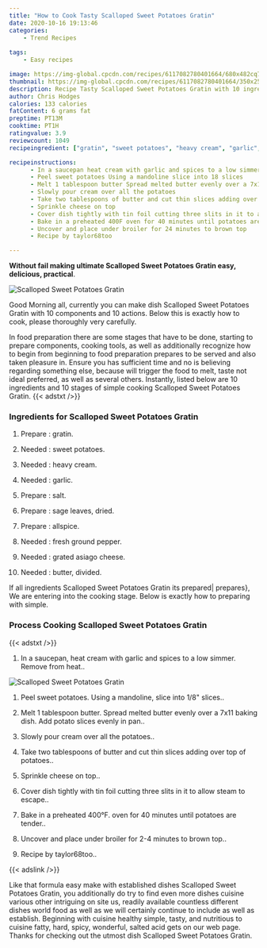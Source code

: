 ```yaml
---
title: "How to Cook Tasty Scalloped Sweet Potatoes Gratin"
date: 2020-10-16 19:13:46
categories:
    - Trend Recipes
    
tags:
    - Easy recipes

image: https://img-global.cpcdn.com/recipes/6117082780401664/680x482cq70/scalloped-sweet-potatoes-gratin-recipe-main-photo.jpg
thumbnail: https://img-global.cpcdn.com/recipes/6117082780401664/350x250cq70/scalloped-sweet-potatoes-gratin-recipe-main-photo.jpg
description: Recipe Tasty Scalloped Sweet Potatoes Gratin with 10 ingredients and 10 stages of easy cooking.
author: Chris Hodges
calories: 133 calories
fatContent: 6 grams fat
preptime: PT13M
cooktime: PT1H
ratingvalue: 3.9
reviewcount: 1049
recipeingredient: ["gratin", "sweet potatoes", "heavy cream", "garlic", "salt", "sage leaves dried", "allspice", "fresh ground pepper", "grated asiago cheese", "butter divided"]

recipeinstructions: 
      - In a saucepan heat cream with garlic and spices to a low simmer Remove from heat 
      - Peel sweet potatoes Using a mandoline slice into 18 slices 
      - Melt 1 tablespoon butter Spread melted butter evenly over a 7x11 baking dish Add potato slices evenly in pan 
      - Slowly pour cream over all the potatoes 
      - Take two tablespoons of butter and cut thin slices adding over top of potatoes 
      - Sprinkle cheese on top 
      - Cover dish tightly with tin foil cutting three slits in it to allow steam to escape 
      - Bake in a preheated 400F oven for 40 minutes until potatoes are tender 
      - Uncover and place under broiler for 24 minutes to brown top 
      - Recipe by taylor68too

---
```




**Without fail making ultimate Scalloped Sweet Potatoes Gratin easy, delicious, practical**. 


![Scalloped Sweet Potatoes Gratin](https://img-global.cpcdn.com/recipes/6117082780401664/680x482cq70/scalloped-sweet-potatoes-gratin-recipe-main-photo.jpg "Scalloped Sweet Potatoes Gratin")




Good Morning all, currently you can make dish Scalloped Sweet Potatoes Gratin with 10 components and 10 actions. Below this is exactly how to cook, please thoroughly very carefully.

In food preparation there are some stages that have to be done, starting to prepare components, cooking tools, as well as additionally recognize how to begin from beginning to food preparation prepares to be served and also taken pleasure in. Ensure you has sufficient time and no is believing regarding something else, because will trigger the food to melt, taste not ideal preferred, as well as several others. Instantly, listed below are 10 ingredients and 10 stages of simple cooking Scalloped Sweet Potatoes Gratin.
{{< adstxt />}}

### Ingredients for Scalloped Sweet Potatoes Gratin


1. Prepare  : gratin.

1. Needed  : sweet potatoes.

1. Needed  : heavy cream.

1. Needed  : garlic.

1. Prepare  : salt.

1. Prepare  : sage leaves, dried.

1. Prepare  : allspice.

1. Needed  : fresh ground pepper.

1. Needed  : grated asiago cheese.

1. Needed  : butter, divided.



If all ingredients Scalloped Sweet Potatoes Gratin its prepared| prepares}, We are entering into the cooking stage. Below is exactly how to preparing with simple.

### Process Cooking Scalloped Sweet Potatoes Gratin

{{< adstxt />}}


1. In a saucepan, heat cream with garlic and spices to a low simmer. Remove from heat..



![Scalloped Sweet Potatoes Gratin](https://img-global.cpcdn.com/steps/5035758191640576/160x128cq70/scalloped-sweet-potatoes-gratin-recipe-step-1-photo.jpg" "Scalloped Sweet Potatoes Gratin")



1. Peel sweet potatoes. Using a mandoline, slice into 1/8&#34; slices..



1. Melt 1 tablespoon butter. Spread melted butter evenly over a 7x11 baking dish. Add potato slices evenly in pan..



1. Slowly pour cream over all the potatoes..



1. Take two tablespoons of butter and cut thin slices adding over top of potatoes..



1. Sprinkle cheese on top..



1. Cover dish tightly with tin foil cutting three slits in it to allow steam to escape..



1. Bake in a preheated 400°F. oven for 40 minutes until potatoes are tender..



1. Uncover and place under broiler for 2-4 minutes to brown top..



1. Recipe by taylor68too..





{{< adslink />}}

Like that formula easy make with established dishes Scalloped Sweet Potatoes Gratin, you additionally do try to find even more dishes cuisine various other intriguing on site us, readily available countless different dishes world food as well as we will certainly continue to include as well as establish. Beginning with cuisine healthy simple, tasty, and nutritious to cuisine fatty, hard, spicy, wonderful, salted acid gets on our web page. Thanks for checking out the utmost dish Scalloped Sweet Potatoes Gratin.
